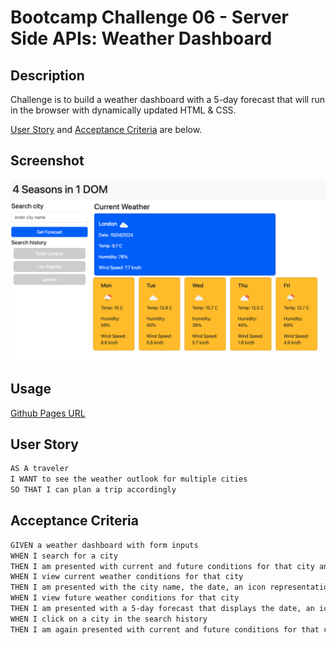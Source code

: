 # Bootcamp Challenge 06 - Server Side APIs: Weather Dashboard

## Description

Challenge is to build a weather dashboard with a 5-day forecast that will run in the browser with dynamically updated HTML & CSS.

[User Story](#user-story) and [Acceptance Criteria](#acceptance-criteria) are below.



## Screenshot

![screenshot](./assets/images/app-screenshot.png "link to screenshot")

## Usage

[Github Pages URL](github_pages_url "link to deployed site")

## User Story

```md
AS A traveler
I WANT to see the weather outlook for multiple cities
SO THAT I can plan a trip accordingly
```

## Acceptance Criteria

```md
GIVEN a weather dashboard with form inputs
WHEN I search for a city
THEN I am presented with current and future conditions for that city and that city is added to the search history
WHEN I view current weather conditions for that city
THEN I am presented with the city name, the date, an icon representation of weather conditions, the temperature, the humidity, and the wind speed
WHEN I view future weather conditions for that city
THEN I am presented with a 5-day forecast that displays the date, an icon representation of weather conditions, the temperature, the wind speed, and the humidity
WHEN I click on a city in the search history
THEN I am again presented with current and future conditions for that city
```
